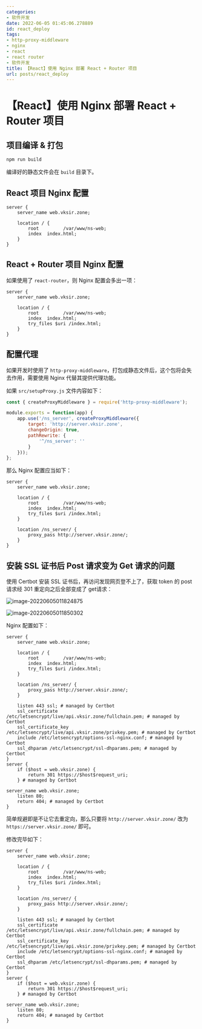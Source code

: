 ```yaml
---
categories:
- 软件开发
date: 2022-06-05 01:45:06.278889
id: react_deploy
tags:
- http-proxy-middleware
- nginx
- react
- react router
- 软件开发
title: 【React】使用 Nginx 部署 React + Router 项目
url: posts/react_deploy
---
```


# 【React】使用 Nginx 部署 React + Router 项目

## 项目编译 & 打包

```sh
npm run build
```

编译好的静态文件会在 `build` 目录下。

<!-- more -->

## React 项目 Nginx 配置

```nginx
server {
    server_name web.vksir.zone;

    location / {
        root         /var/www/ns-web;
        index  index.html;
    }
}
```

## React + Router 项目 Nginx 配置

如果使用了 `react-router`，则 Nginx 配置会多出一项：

```nginx
server {
    server_name web.vksir.zone;

    location / {
        root         /var/www/ns-web;
        index  index.html;
        try_files $uri /index.html;
    }
}
```

## 配置代理

如果开发时使用了 `http-proxy-middleware`，打包成静态文件后，这个包将会失去作用，需要使用 Nginx 代替其提供代理功能。

如果 `src/setupProxy.js` 文件内容如下：

```js
const { createProxyMiddleware } = require('http-proxy-middleware');

module.exports = function(app) {
    app.use('/ns_server', createProxyMiddleware({
        target: 'http://server.vksir.zone',
        changeOrigin: true,
        pathRewrite: {
            '^/ns_server': ''
        }
    }));
};
```

那么 Nginx 配置应当如下：

```nginx
server {
    server_name web.vksir.zone;

    location / {
        root         /var/www/ns-web;
        index  index.html;
        try_files $uri /index.html;
    }

    location /ns_server/ {
        proxy_pass http://server.vksir.zone/;
    }
}
```

## 安装 SSL 证书后 Post 请求变为 Get 请求的问题

使用 Certbot 安装 SSL 证书后，再访问发现网页登不上了，获取 token 的 post 请求经 301 重定向之后全部变成了 get请求：

![image-20220605011824875](https://static.vksir.zone/img/image-20220605011824875.png)

![image-20220605011850302](https://static.vksir.zone/img/image-20220605011850302.png)

Nginx 配置如下：

```nginx
server {
    server_name web.vksir.zone;

    location / {
        root         /var/www/ns-web;
        index  index.html;
        try_files $uri /index.html;
    }

    location /ns_server/ {
        proxy_pass http://server.vksir.zone/;
    }
    
    listen 443 ssl; # managed by Certbot
    ssl_certificate /etc/letsencrypt/live/api.vksir.zone/fullchain.pem; # managed by Certbot
    ssl_certificate_key /etc/letsencrypt/live/api.vksir.zone/privkey.pem; # managed by Certbot
    include /etc/letsencrypt/options-ssl-nginx.conf; # managed by Certbot
    ssl_dhparam /etc/letsencrypt/ssl-dhparams.pem; # managed by Certbot
}
server {
    if ($host = web.vksir.zone) {
        return 301 https://$host$request_uri;
    } # managed by Certbot

server_name web.vksir.zone;
    listen 80;
    return 404; # managed by Certbot
}
```

简单规避即是不让它去重定向，那么只要将 `http://server.vksir.zone/` 改为 `https://server.vksir.zone/` 即可。

修改完毕如下：

```nginx
server {
    server_name web.vksir.zone;

    location / {
        root         /var/www/ns-web;
        index  index.html;
        try_files $uri /index.html;
    }

    location /ns_server/ {
        proxy_pass http://server.vksir.zone/;
    }
    
    listen 443 ssl; # managed by Certbot
    ssl_certificate /etc/letsencrypt/live/api.vksir.zone/fullchain.pem; # managed by Certbot
    ssl_certificate_key /etc/letsencrypt/live/api.vksir.zone/privkey.pem; # managed by Certbot
    include /etc/letsencrypt/options-ssl-nginx.conf; # managed by Certbot
    ssl_dhparam /etc/letsencrypt/ssl-dhparams.pem; # managed by Certbot
}
server {
    if ($host = web.vksir.zone) {
        return 301 https://$host$request_uri;
    } # managed by Certbot

server_name web.vksir.zone;
    listen 80;
    return 404; # managed by Certbot
}
```
